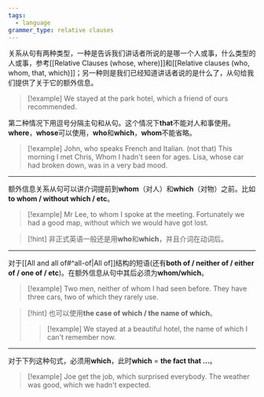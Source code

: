 ```yaml
---
tags:
  - language
grammer_type: relative clauses
---
```

关系从句有两种类型，一种是告诉我们讲话者所说的是哪一个人或事，什么类型的人或事，参考[[Relative Clauses (whose, where)]]和[[Relative clauses (who, whom, that, which)]]；另一种则是我们已经知道讲话者说的是什么了，从句给我们提供了关于它的额外信息。

> [!example]
> We stayed at the park hotel, which a friend of ours recommended.

第二种情况下用逗号分隔主句和从句。这个情况下**that**不能对人和事使用。**where**，**whose**可以使用，**who**和**which**，**whom**不能省略。

> [!example]
> John, who speaks French and Italian. (not that)
> This morning I met Chris, Whom I hadn't seen for ages.
> Lisa, whose car had broken down, was in a very bad mood.

---

额外信息关系从句可以讲介词提前到**whom**（对人）和**which**（对物）之前。比如**to whom / without which / etc**。

> [!example]
> Mr Lee, to whom I spoke at the meeting.
> Fortunately we had a good map, without which we would have got lost.

> [!hint]
> 非正式英语一般还是用**who**和**which**，并且介词在动词后。

---

对于[[All and all of#^all-of|All of]]结构的短语(还有**both of / neither of / either of / one of / etc**)。在额外信息从句中其后必须为**whom/which**。

> [!example]
> Two men, neither of whom I had seen before.
> They have three cars, two of which they rarely use.

> [!hint]
> 也可以使用**the case of which / the name of which**。
> > [!example]
> We stayed at a beautiful hotel, the name of which I can't remember now.

---

对于下列这种句式，必须用**which**，此时**which** = **the fact that ...**。

> [!example]
> Joe get the job, which surprised everybody.
> The weather was good, which we hadn't expected.